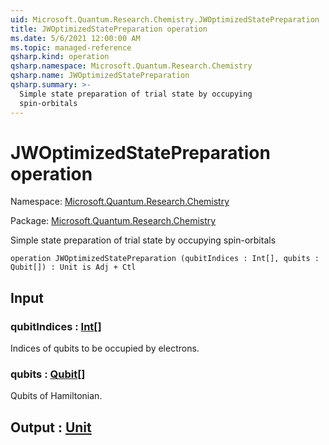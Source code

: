 ```yaml
---
uid: Microsoft.Quantum.Research.Chemistry.JWOptimizedStatePreparation
title: JWOptimizedStatePreparation operation
ms.date: 5/6/2021 12:00:00 AM
ms.topic: managed-reference
qsharp.kind: operation
qsharp.namespace: Microsoft.Quantum.Research.Chemistry
qsharp.name: JWOptimizedStatePreparation
qsharp.summary: >-
  Simple state preparation of trial state by occupying
  spin-orbitals
---
```


# JWOptimizedStatePreparation operation

Namespace: [Microsoft.Quantum.Research.Chemistry](xref:Microsoft.Quantum.Research.Chemistry)

Package: [Microsoft.Quantum.Research.Chemistry](https://nuget.org/packages/Microsoft.Quantum.Research.Chemistry)


Simple state preparation of trial state by occupyingspin-orbitals

```qsharp
operation JWOptimizedStatePreparation (qubitIndices : Int[], qubits : Qubit[]) : Unit is Adj + Ctl
```


## Input

### qubitIndices : [Int](xref:microsoft.quantum.qsharp.valueliterals#int-literals)[]

Indices of qubits to be occupied by electrons.


### qubits : [Qubit](xref:microsoft.quantum.qsharp.valueliterals#qubit-literals)[]

Qubits of Hamiltonian.



## Output : [Unit](xref:microsoft.quantum.qsharp.valueliterals#unit-literal)

